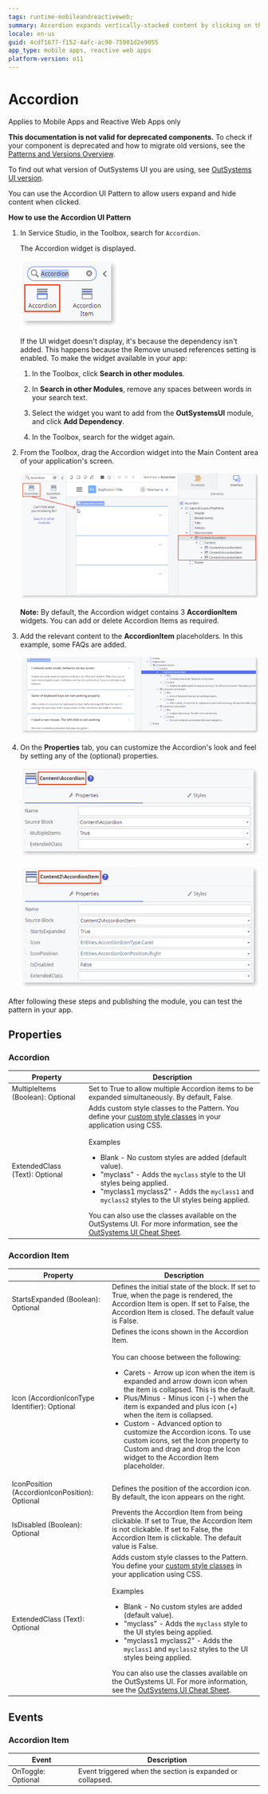 ```yaml
---
tags: runtime-mobileandreactiveweb;  
summary: Accordion expands vertically-stacked content by clicking on the header.
locale: en-us
guid: 4cdf1677-f152-4afc-ac90-75901d2e9055
app_type: mobile apps, reactive web apps
platform-version: o11
---
```


# Accordion

<div class="info" markdown="1">

Applies to Mobile Apps and Reactive Web Apps only

</div>

<div class="info" markdown="1">

**This documentation is not valid for deprecated components.** To check if your component is deprecated and how to migrate old versions, see the [Patterns and Versions Overview](https://outsystemsui.outsystems.com/OutsystemsUiWebsite/MigrationOverview).

To find out what version of OutSystems UI you are using, see [OutSystems UI version](../../intro.md#outsystems-ui-version).

</div>

You can use the Accordion UI Pattern to allow users expand and hide content when clicked.

**How to use the Accordion UI Pattern**

1. In Service Studio, in the Toolbox, search for `Accordion`.

    The Accordion widget is displayed.

    ![Accordion widget](<images/accordion-widget-ss.png>)

    If the UI widget doesn't display, it's because the dependency isn't added. This happens because the Remove unused references setting is enabled. To make the widget available in your app:

    1. In the Toolbox, click **Search in other modules**.

    1. In **Search in other Modules**, remove any spaces between words in your search text.
    
    1. Select the widget you want to add from the **OutSystemsUI** module, and click **Add Dependency**. 
    
    1. In the Toolbox, search for the widget again.

1. From the Toolbox, drag the Accordion widget into the Main Content area of your application's screen.

    ![Drag widget to screen](<images/accordion-dragwidget-ss.png>)

    **Note:** By default, the Accordion widget contains 3 **AccordionItem** widgets. You can add or delete Accordion Items as required.

1. Add the relevant content to the **AccordionItem** placeholders. In this example, some FAQs are added.
  
    ![Add content to placeholders](<images/accordion-addcontent-ss.png>)

1. On the **Properties** tab, you can customize the Accordion's look and feel by setting any of the (optional) properties.

    ![Set relevant Accordion properties](<images/accordion-properties-ss.png>)

    ![Set relevant Accordion Item properties](<images/accordion-properties-item-ss.png>)

After following these steps and publishing the module, you can test the pattern in your app.

## Properties

### Accordion

| Property | Description  |
|---|--- |
| MultipleItems (Boolean): Optional | Set to True to allow multiple Accordion items to be expanded simultaneously. By default, False. |
| ExtendedClass (Text): Optional| Adds custom style classes to the Pattern. You define your [custom style classes](../../../../../develop/ui/look-feel/css.md) in your application using CSS.<br/><br/>Examples <ul><li>Blank - No custom styles are added (default value).</li><li>"myclass" - Adds the ``myclass`` style to the UI styles being applied.</li><li>"myclass1 myclass2" - Adds the ``myclass1`` and ``myclass2`` styles to the UI styles being applied.</li></ul>You can also use the classes available on the OutSystems UI. For more information, see the [OutSystems UI Cheat Sheet](https://outsystemsui.outsystems.com/OutSystemsUIWebsite/CheatSheet). |

### Accordion Item

|Property|Description|
|---|---|
|StartsExpanded (Boolean): Optional| Defines the initial state of the block. If set to True, when the page is rendered, the Accordion Item is open. If set to False, the Accordion Item is closed. The default value is False.|
|Icon (AccordionIconType Identifier): Optional|Defines the icons shown in the Accordion Item.<br/><br/>You can choose between the following:<ul><li>Carets - Arrow up icon when the item is expanded and arrow down icon when the item is collapsed. This is the default.</li><li> Plus/Minus - Minus icon (-) when the item is expanded and plus icon (+) when the item is collapsed.</li><li>Custom - Advanced option to customize the Accordion icons. To use custom icons, set the Icon property to Custom and drag and drop the Icon widget to the Accordion Item placeholder.</li></ul>|
|IconPosition (AccordionIconPosition): Optional|Defines the position of the accordion icon. By default, the icon appears on the right.|
|IsDisabled (Boolean): Optional| Prevents the Accordion Item from being clickable. If set to True, the Accordion Item is not clickable. If set to False, the Accordion Item is clickable. The default value is False.|
|ExtendedClass (Text): Optional| Adds custom style classes to the Pattern. You define your [custom style classes](../../../../../develop/ui/look-feel/css.md) in your application using CSS.<br/><br/>Examples <ul><li>Blank - No custom styles are added (default value).</li><li>"myclass" - Adds the ``myclass`` style to the UI styles being applied.</li><li>"myclass1 myclass2" - Adds the ``myclass1`` and ``myclass2`` styles to the UI styles being applied.</li></ul>You can also use the classes available on the OutSystems UI. For more information, see the [OutSystems UI Cheat Sheet](https://outsystemsui.outsystems.com/OutSystemsUIWebsite/CheatSheet). |

## Events

### Accordion Item

|Event|Description| 
|---|---|
|OnToggle: Optional|Event triggered when the section is expanded or collapsed.| 
